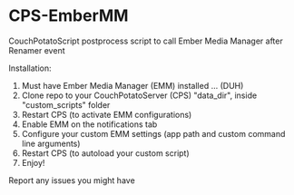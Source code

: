 CPS-EmberMM
===========

CouchPotatoScript postprocess script to call Ember Media Manager after Renamer event

Installation:

1. Must have Ember Media Manager (EMM) installed ... (DUH)
2. Clone repo to your CouchPotatoServer (CPS) "data_dir", inside "custom_scripts" folder
3. Restart CPS (to activate EMM configurations)
4. Enable EMM on the notifications tab
4. Configure your custom EMM settings (app path and custom command line arguments)
5. Restart CPS (to autoload your custom script)
6. Enjoy!
 
Report any issues you might have
